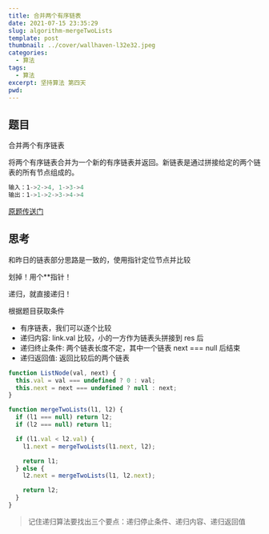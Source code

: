 ```yaml
---
title: 合并两个有序链表
date: 2021-07-15 23:35:29
slug: algorithm-mergeTwoLists
template: post
thumbnail: ../cover/wallhaven-l32e32.jpeg
categories:
  - 算法
tags:
  - 算法
excerpt: 坚持算法 第四天
pwd:
---
```


## 题目

合并两个有序链表

将两个有序链表合并为一个新的有序链表并返回。新链表是通过拼接给定的两个链表的所有节点组成的。

```js
输入：1->2->4, 1->3->4
输出：1->1->2->3->4->4
```

[原题传送门](https://leetcode-cn.com/problems/merge-two-sorted-lists/)

## 思考

和昨日的链表部分思路是一致的，使用指针定位节点并比较

划掉！用个\*\*指针！

递归，就直接递归！

根据题目获取条件

- 有序链表，我们可以逐个比较
- 递归内容: link.val 比较，小的一方作为链表头拼接到 res 后
- 递归终止条件: 两个链表长度不定，其中一个链表 next === null 后结束
- 递归返回值: 返回比较后的两个链表

```js
function ListNode(val, next) {
  this.val = val === undefined ? 0 : val;
  this.next = next === undefined ? null : next;
}
```

```js
function mergeTwoLists(l1, l2) {
  if (l1 === null) return l2;
  if (l2 === null) return l1;

  if (l1.val < l2.val) {
    l1.next = mergeTwoLists(l1.next, l2);

    return l1;
  } else {
    l2.next = mergeTwoLists(l1, l2.next);

    return l2;
  }
}
```

> 记住递归算法要找出三个要点：递归停止条件、递归内容、递归返回值
